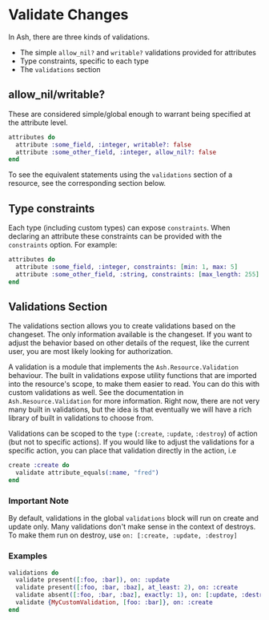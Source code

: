 # Validate Changes

In Ash, there are three kinds of validations.

- The simple `allow_nil?` and `writable?` validations provided for attributes
- Type constraints, specific to each type
- The `validations` section

## allow_nil/writable?

These are considered simple/global enough to warrant being specified at the attribute level.

```elixir
attributes do
  attribute :some_field, :integer, writable?: false
  attribute :some_other_field, :integer, allow_nil?: false
end
```

To see the equivalent statements using the `validations` section of a resource, see the
corresponding section below.

## Type constraints

Each type (including custom types) can expose `constraints`. When declaring an attribute
these constraints can be provided with the `constraints` option. For example:

```elixir
attributes do
  attribute :some_field, :integer, constraints: [min: 1, max: 5]
  attribute :some_other_field, :string, constraints: [max_length: 255]
end
```

## Validations Section

The validations section allows you to create validations based on the changeset.
The only information available is the changeset. If you want to adjust the behavior based
on other details of the request, like the current user, you are most likely looking for
authorization.

A validation is a module that implements the `Ash.Resource.Validation` behaviour. The built in validations
expose utility functions that are imported into the resource's scope, to make them easier to read. You
can do this with custom validations as well. See the documentation in `Ash.Resource.Validation` for more information.
Right now, there are not very many built in validations, but the idea is that eventually we will have a rich
library of built in validations to choose from.

Validations can be scoped to the `type` (`:create`, `:update`, `:destroy`) of action (but not to specific actions). If you would like to adjust the validations for a specific action, you can place that validation directly in the action, i.e

```elixir
create :create do
  validate attribute_equals(:name, "fred")
end
```

### Important Note

By default, validations in the global `validations` block will run on create and update only. Many validations don't make sense in the context of destroys. To make them run on destroy, use `on: [:create, :update, :destroy]`

### Examples

```elixir
validations do
  validate present([:foo, :bar]), on: :update
  validate present([:foo, :bar, :baz], at_least: 2), on: :create
  validate absent([:foo, :bar, :baz], exactly: 1), on: [:update, :destroy]
  validate {MyCustomValidation, [foo: :bar]}, on: :create
end
```
